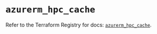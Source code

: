 # `azurerm_hpc_cache`

Refer to the Terraform Registry for docs: [`azurerm_hpc_cache`](https://registry.terraform.io/providers/hashicorp/azurerm/4.23.0/docs/resources/hpc_cache).
